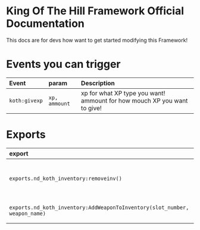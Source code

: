 
# King Of The Hill Framework Official Documentation

This docs are for devs how want to get started modifying this Framework!

# Events you can trigger
| Event | param    | Description                       |
| :-------- | :------- | :-------------------------------- |
| `koth:givexp`      | `xp, ammount` | xp for what XP type you want! ammount for how mouch XP you want to give! |


# Exports
| export | Side    | Description                       |
| :-------- | :------- | :-------------------------------- |
| `exports.nd_koth_inventory:removeinv()`      | `Client` | Remove every Item from players inventory! |
| `exports.nd_koth_inventory:AddWeaponToInventory(slot_number, weapon_name)`      | `Client` | Give Weapon to player!  |



